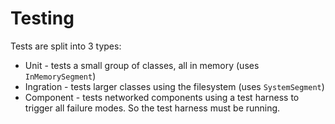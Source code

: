 # Testing
Tests are split into 3 types:
* Unit - tests a small group of classes, all in memory (uses `InMemorySegment`)
* Ingration - tests larger classes using the filesystem (uses `SystemSegment`)
* Component - tests networked components using a test harness to trigger
all failure modes. So the test harness must be running.
